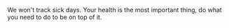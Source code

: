 We won't track sick days. Your health is the most important thing, do what you need to do to be on top of it.
